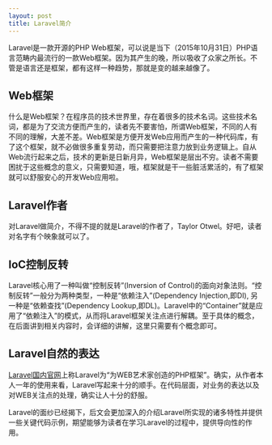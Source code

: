 ```yaml
---
layout: post
title: Laravel简介
---
```


Laravel是一款开源的PHP Web框架，可以说是当下（2015年10月31日）PHP语言范畴内最流行的一款Web框架。因为其产生的晚，所以吸收了众家之所长。不管是语言还是框架，都有这样一种趋势，那就是变的越来越像了。

## Web框架
什么是Web框架？在程序员的技术世界里，存在着很多的技术名词。这些技术名词，都是为了交流方便而产生的，读者先不要害怕，所谓Web框架，不同的人有不同的理解，大差不差。Web框架是方便开发Web应用而产生的一种代码库，有了这个框架，就不必做很多重复劳动，而只需要把注意力放到业务逻辑上。自从Web流行起来之后，技术的更新是日新月异，Web框架是层出不穷。读者不需要困扰于这些概念的意义，只需要知道，哦，框架就是干一些脏活累活的，有了框架就可以舒服安心的开发Web应用啦。

## Laravel作者
对Laravel做简介，不得不提的就是Laravel的作者了，Taylor Otwel。好吧，读者对名字有个映象就可以了。

## IoC控制反转
Laravel核心用了一种叫做“控制反转”(Inversion of Control)的面向对象法则。“控制反转”一般分为两种类型，一种是“依赖注入”(Dependency Injection,即DI), 另一种是“依赖查找”(Dependency Lookup,即DL)。Laravel中的“Container”就是应用了“依赖注入”的模式，从而将Laravel框架关注点进行解耦。至于具体的概念，在后面讲到相关内容时，会详细的讲解，这里只需要有个概念即可。

## Laravel自然的表达
[Laravel国内官网](http://www.golaravel.com)上称Laravel为“为WEB艺术家创造的PHP框架”。确实，从作者本人一年的使用来看，Laravel写起来十分的顺手。在代码层面，对业务的表达以及对WEB关注点的处理，确实让人十分的舒服。

Laravel的面纱已经揭下，后文会更加深入的介绍Laravel所实现的诸多特性并提供一些关键代码示例，期望能够为读者在学习Laravel的过程中，提供导向性的作用。

